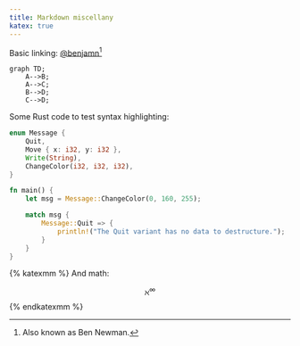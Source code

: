 ```yaml
---
title: Markdown miscellany
katex: true
---
```


Basic linking: [@benjamn](https://github.com/benjamn)[^aka]

[^aka]: Also known as Ben Newman.

```mermaid
graph TD;
    A-->B;
    A-->C;
    B-->D;
    C-->D;
```

Some Rust code to test syntax highlighting:

```rust
enum Message {
    Quit,
    Move { x: i32, y: i32 },
    Write(String),
    ChangeColor(i32, i32, i32),
}

fn main() {
    let msg = Message::ChangeColor(0, 160, 255);

    match msg {
        Message::Quit => {
            println!("The Quit variant has no data to destructure.");
        }
    }
}
```

{% katexmm %}
And math:

$$\aleph^\infty$$
{% endkatexmm %}

